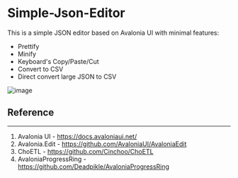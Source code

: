 # Simple-Json-Editor

This is a simple JSON editor based on Avalonia UI with minimal features:
- Prettify
- Minify
- Keyboard's Copy/Paste/Cut
- Convert to CSV
- Direct convert large JSON to CSV

![image](https://user-images.githubusercontent.com/44023565/234268893-69580df6-1f7c-41c0-a17c-e302500b1d18.png)

## Reference

---

1. Avalonia UI - https://docs.avaloniaui.net/
2. Avalonia.Edit - https://github.com/AvaloniaUI/AvaloniaEdit
3. ChoETL - https://github.com/Cinchoo/ChoETL
4. AvaloniaProgressRing - https://github.com/Deadpikle/AvaloniaProgressRing
